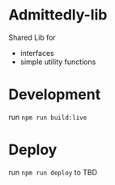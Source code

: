 # Admittedly-lib
Shared Lib for
- interfaces
- simple utility functions

# Development
run `npm run build:live`

# Deploy
run `npm run deploy` to TBD